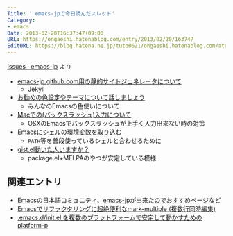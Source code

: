 ```yaml
---
Title: ' emacs-jpで今日読んだスレッド'
Category:
- emacs
Date: 2013-02-20T16:37:47+09:00
URL: https://ongaeshi.hatenablog.com/entry/2013/02/20/163747
EditURL: https://blog.hatena.ne.jp/tuto0621/ongaeshi.hatenablog.com/atom/entry/6435922169449194912
---
```


[Issues · emacs-jp](https://github.com/emacs-jp/emacs-jp.github.com/issues?sort=updated&state=open) より

- [emacs-jp.github.com用の静的サイトジェネレータについて](https://github.com/emacs-jp/emacs-jp.github.com/issues/19)
    - Jekyll
- [お勧めの色設定やテーマについて話しましょう](https://github.com/emacs-jp/emacs-jp.github.com/issues/23)
    - みんなのEmacsの色使いについて
- [Macでの\(バックスラッシュ)入力について](https://github.com/emacs-jp/emacs-jp.github.com/issues/22)
    - OSXのEmacsでバックスラッシュが上手く入力出来ない時の対策
- [Emacsにシェルの環境変数を取り込む](https://github.com/emacs-jp/emacs-jp.github.com/issues/18)
    - `PATH`等を普段使っているシェルと合わせるために
- [gist.el動いた人いますか？](https://github.com/emacs-jp/emacs-jp.github.com/issues/17)
    - package.el+MELPAのやつが安定している模様

## 関連エントリ
- [Emacsの日本語コミュニティ、emacs-jpが出来たのでおすすめページなど](http://ongaeshi.hatenablog.com/entry/20130219/1361254182)
- [Emacsでリファクタリングに超絶便利なmark-multiple (複数行同時編集)](http://ongaeshi.hatenablog.com/entry/20121205/1354672102)
- [.emacs.d/init.el を複数のプラットフォームで安定して動かすためのplatform-p](http://ongaeshi.hatenablog.com/entry/20120725/1343232098)
